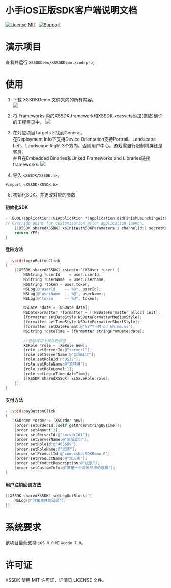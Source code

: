# 小手iOS正版SDK客户端说明文档
[![License MIT](https://img.shields.io/badge/license-MIT-green.svg?style=flat)](https://github.com/xiaoshouhudong/iOS-SDKDemo/blob/master/LICENSE)&nbsp;
[![Support](https://img.shields.io/badge/support-iOS%208%2B%20-blue.svg?style=flat)](https://www.apple.com/nl/ios/)&nbsp;


演示项目
==============
查看并运行 `XSSDKDemo/XSSDKDemo.xcodeproj`


使用
==============


1. 下载 XSSDKDemo 文件夹内的所有内容。<br/>
<img src="https://github.com/xiaoshouhudong/iOSSDKDemo/blob/master/Snapshots/FrameworkPath.png"><br/>
2. 将 Frameworks 内的XSSDK.framework和XSSDK.xcassets添加(拖放)到你的工程目录中。
<img src="https://github.com/xiaoshouhudong/iOSSDKDemo/blob/master/Snapshots/Framework.png"><br/>
3. 在对应项目Targets下找到General。<br/>
   在Deployment Info下支持Device Orientation支持Portrail、Landscape Left、Landscape Right 3个方向。否则用户中心。游戏需自行限制横屏还是竖屏。<br/>
   并且在Embedded Binaries和Linked Frameworks and Libraries链接 frameworks:
<img src="https://github.com/xiaoshouhudong/iOSSDKDemo/blob/master/Snapshots/FrameworkLink.png"><br/>

5. 导入 `<XSSDK/XSSDK.h>`。
```
#import <XSSDK/XSSDK.h>
```
5. 初始化SDK。并更改对应的参数

#### 初始化SDK

```objective-c
- (BOOL)application:(UIApplication *)application didFinishLaunchingWithOptions:(NSDictionary *)launchOptions {
// Override point for customization after application launch.
    [[XSSDK sharedXSSDK] xsInitWithSDKParameters:1 channelId:1 secretKey:@"8ccde908dd33ae301d26a65847505f70"];
    return YES;
}
```

#### 登陆方法

```objective-c
- (void)loginButtonClick
{
    [[XSSDK sharedXSSDK] xsLogin:^(XSUser *user) {
        NSString *userId    = user.userId;
        NSString *userName  = user.username;
        NSString *token = user.token;
        NSLog(@"userId    -- %@", userId);
        NSLog(@"userName  -- %@", userName);
        NSLog(@"token     -- %@", token);

        NSDate *date = [NSDate date];
        NSDateFormatter *formatter = [[NSDateFormatter alloc] init];
        [formatter setDateStyle:NSDateFormatterMediumStyle];
        [formatter setTimeStyle:NSDateFormatterShortStyle];
        [formatter setDateFormat:@"YYYY-MM-dd hh:mm:ss"];
        NSString *dateTime = [formatter stringFromDate:date];

        //登陆成功上报角色信息
        XSRole *role = [XSRole new];
        [role setServerId:@"server1"];
        [role setServerName:@"紫陌红尘"];
        [role setRoleId:@"9527"];
        [role setRoleName:@"凯特琳"];
        [role setRoleLevel:1];
        [role setLoginTime:dateTime];
        [[XSSDK sharedXSSDK] xsSaveRole:role];
    }];
}
```

#### 支付方法

```objective-c
- (void)payButtonClick
{
    XSOrder *order = [XSOrder new];
    [order setOrderId:[self getOrderStringByTime]];
    [order setAmount:1];
    [order setServerId:@"serverId1"];
    [order setServerName:@"紫陌红尘"];
    [order setRoleId:@"465689"];
    [order setRoleName:@"光辉"];
    [order setProductId:@"com.xshd.SDKDemo.6"];
    [order setProductName:@"大元素"];
    [order setProductDescription:@"皮肤"];
    [order setCustomInfo:@"真是一个深思熟虑的选择"];
}
```


#### 用户注销回调方法

```objective-c
[[XSSDK sharedXSSDK] setLogOutBlock:^{
    NSLog(@"注销事件的回调");
}];
```





系统要求
==============
该项目最低支持 `iOS 8.0` 和 `Xcode 7.0`。



许可证
==============
XSSDK 使用 MIT 许可证，详情见 LICENSE 文件。
